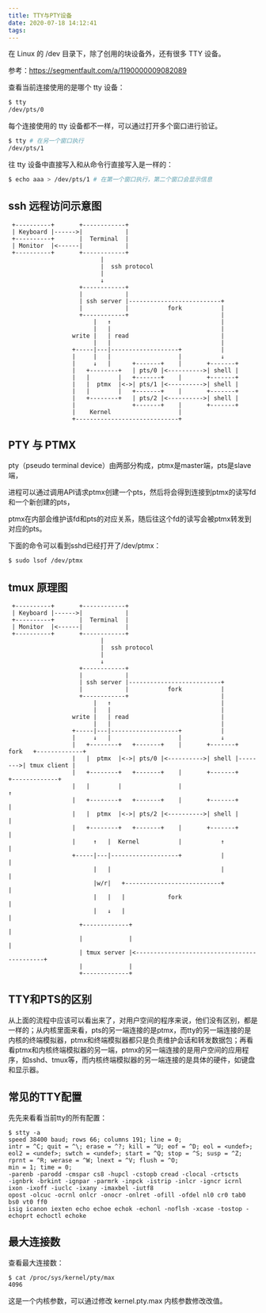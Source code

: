 ```yaml
---
title: TTY与PTY设备
date: 2020-07-18 14:12:41
tags:
---
```


在 Linux 的 /dev 目录下，除了创用的块设备外，还有很多 TTY 设备。

参考：https://segmentfault.com/a/1190000009082089

查看当前连接使用的是哪个 tty 设备：

```bash
$ tty
/dev/pts/0
```

每个连接使用的 tty 设备都不一样，可以通过打开多个窗口进行验证。

```bash
$ tty # 在另一个窗口执行
/dev/pts/1
```



往 tty 设备中直接写入和从命令行直接写入是一样的：

```bash
$ echo aaa > /dev/pts/1 # 在第一个窗口执行，第二个窗口会显示信息
```



## ssh 远程访问示意图

```
 +----------+       +------------+
 | Keyboard |------>|            |
 +----------+       |  Terminal  |
 | Monitor  |<------|            |
 +----------+       +------------+
                          |
                          |  ssh protocol
                          |
                          ↓
                    +------------+
                    |            |
                    | ssh server |--------------------------+
                    |            |           fork           |
                    +------------+                          |
                        |   ↑                               |
                        |   |                               |
                  write |   | read                          |
                        |   |                               |
                  +-----|---|-------------------+           |
                  |     |   |                   |           ↓
                  |     ↓   |      +-------+    |       +-------+
                  |   +--------+   | pts/0 |<---------->| shell |
                  |   |        |   +-------+    |       +-------+
                  |   |  ptmx  |<->| pts/1 |<---------->| shell |
                  |   |        |   +-------+    |       +-------+
                  |   +--------+   | pts/2 |<---------->| shell |
                  |                +-------+    |       +-------+
                  |    Kernel                   |
                  +-----------------------------+
```



## PTY 与 PTMX

pty（pseudo terminal device）由两部分构成，ptmx是master端，pts是slave端，

进程可以通过调用API请求ptmx创建一个pts，然后将会得到连接到ptmx的读写fd和一个新创建的pts，

ptmx在内部会维护该fd和pts的对应关系，随后往这个fd的读写会被ptmx转发到对应的pts。

下面的命令可以看到sshd已经打开了/dev/ptmx：

```bash
$ sudo lsof /dev/ptmx
```



## tmux 原理图

```
 +----------+       +------------+
 | Keyboard |------>|            |
 +----------+       |  Terminal  |
 | Monitor  |<------|            |
 +----------+       +------------+
                          |
                          |  ssh protocol
                          |
                          ↓
                    +------------+
                    |            |
                    | ssh server |--------------------------+
                    |            |           fork           |
                    +------------+                          |
                        |   ↑                               |
                        |   |                               |
                  write |   | read                          |
                        |   |                               |
                  +-----|---|-------------------+           |
                  |     ↓   |                   |           ↓
                  |   +--------+   +-------+    |       +-------+  fork   +-------------+
                  |   |  ptmx  |<->| pts/0 |<---------->| shell |-------->| tmux client |
                  |   +--------+   +-------+    |       +-------+         +-------------+
                  |   |        |                |                               ↑
                  |   +--------+   +-------+    |       +-------+               |
                  |   |  ptmx  |<->| pts/2 |<---------->| shell |               |
                  |   +--------+   +-------+    |       +-------+               |
                  |     ↑   |  Kernel           |           ↑                   |
                  +-----|---|-------------------+           |                   |
                        |   |                               |                   |
                        |w/r|   +---------------------------+                   |
                        |   |   |            fork                               |
                        |   ↓   |                                               |
                    +-------------+                                             |
                    |             |                                             |
                    | tmux server |<--------------------------------------------+
                    |             |
                    +-------------+
```



## TTY和PTS的区别

从上面的流程中应该可以看出来了，对用户空间的程序来说，他们没有区别，都是一样的；从内核里面来看，pts的另一端连接的是ptmx，而tty的另一端连接的是内核的终端模拟器，ptmx和终端模拟器都只是负责维护会话和转发数据包；再看看ptmx和内核终端模拟器的另一端，ptmx的另一端连接的是用户空间的应用程序，如sshd、tmux等，而内核终端模拟器的另一端连接的是具体的硬件，如键盘和显示器。



## 常见的TTY配置

先先来看看当前tty的所有配置：

```
$ stty -a
speed 38400 baud; rows 66; columns 191; line = 0;
intr = ^C; quit = ^\; erase = ^?; kill = ^U; eof = ^D; eol = <undef>; eol2 = <undef>; swtch = <undef>; start = ^Q; stop = ^S; susp = ^Z; rprnt = ^R; werase = ^W; lnext = ^V; flush = ^O;
min = 1; time = 0;
-parenb -parodd -cmspar cs8 -hupcl -cstopb cread -clocal -crtscts
-ignbrk -brkint -ignpar -parmrk -inpck -istrip -inlcr -igncr icrnl ixon -ixoff -iuclc -ixany -imaxbel -iutf8
opost -olcuc -ocrnl onlcr -onocr -onlret -ofill -ofdel nl0 cr0 tab0 bs0 vt0 ff0
isig icanon iexten echo echoe echok -echonl -noflsh -xcase -tostop -echoprt echoctl echoke
```



## 最大连接数

查看最大连接数：

```bash
$ cat /proc/sys/kernel/pty/max
4096
```

这是一个内核参数，可以通过修改 kernel.pty.max 内核参数修改改值。





